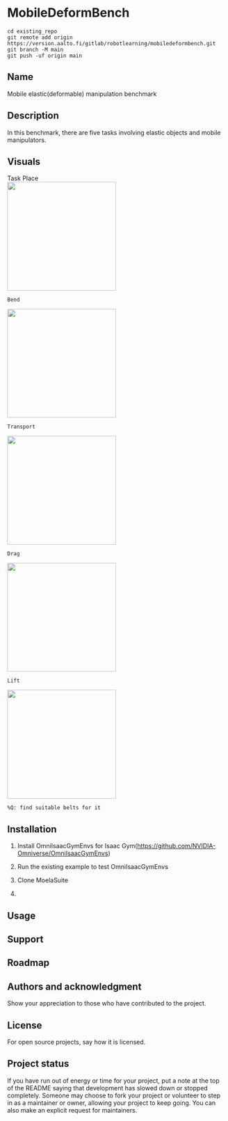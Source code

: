# MobileDeformBench

```
cd existing_repo
git remote add origin https://version.aalto.fi/gitlab/robotlearning/mobiledeformbench.git
git branch -M main
git push -uf origin main
```
<?
/home/carol/.local/share/ov/pkg/isaac_sim-2022.1.1/kit/extsPhysics/omni.physx-1.4.15-5.1/omni/physx/scripts
?>

## Name
Mobile elastic(deformable) manipulation benchmark

## Description
In this benchmark, there are five tasks involving elastic objects and mobile manipulators.

## Visuals
Task
	Place  
       <!---
        %![Alt text](https://github.com/carolzyy/MoelaTasksuite.gitPics/Place.gif= 250x250) 
	-->
	<img src="Pics/Place.gif" width="250"/>

 
	Bend  
 <img src="Pics/Bend.gif" width="250"/>
 
	Transport  
 <img src="Pics/Transport.gif" width="250"/>
 
	Drag  
 <img src="Pics/Place.gif" width="250"/>
 
	Lift  
 <img src="Pics/Place.gif" width="250"/>
 
 
	%Q: find suitable belts for it
## Installation
1. Install OmniIsaacGymEnvs for Isaac Gym(https://github.com/NVIDIA-Omniverse/OmniIsaacGymEnvs)

2. Run the existing example to test  OmniIsaacGymEnvs

3. Clone MoelaSuite 

4. 

## Usage


## Support


## Roadmap


## Authors and acknowledgment
Show your appreciation to those who have contributed to the project.

## License
For open source projects, say how it is licensed.

## Project status
If you have run out of energy or time for your project, put a note at the top of the README saying that development has slowed down or stopped completely. Someone may choose to fork your project or volunteer to step in as a maintainer or owner, allowing your project to keep going. You can also make an explicit request for maintainers.
